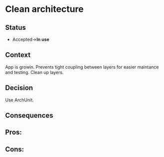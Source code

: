 # Clean architecture 
## Status
- Accepted->**In use**
## Context
App is growin.
Prevents tight coupling between layers for easier maintance and testing.
Clean up layers.
## Decision
Use ArchUnit.
## Consequences
**Pros:**
-

**Cons:**
-